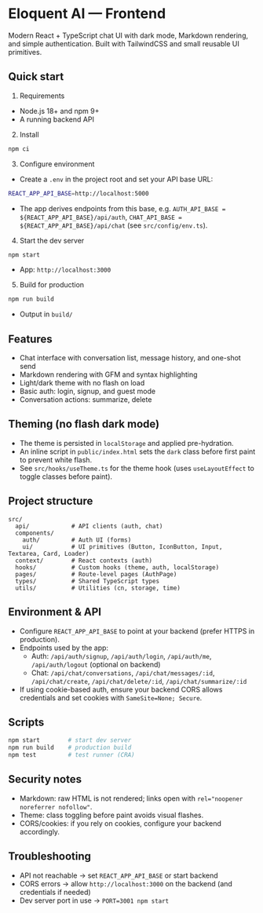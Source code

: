# Eloquent AI — Frontend

Modern React + TypeScript chat UI with dark mode, Markdown rendering, and simple authentication. Built with TailwindCSS and small reusable UI primitives.

## Quick start

1) Requirements
- Node.js 18+ and npm 9+
- A running backend API

2) Install
```bash
npm ci
```

3) Configure environment
- Create a `.env` in the project root and set your API base URL:
```bash
REACT_APP_API_BASE=http://localhost:5000
```
- The app derives endpoints from this base, e.g. `AUTH_API_BASE = ${REACT_APP_API_BASE}/api/auth`, `CHAT_API_BASE = ${REACT_APP_API_BASE}/api/chat` (see `src/config/env.ts`).

4) Start the dev server
```bash
npm start
```
- App: `http://localhost:3000`

5) Build for production
```bash
npm run build
```
- Output in `build/`

## Features
- Chat interface with conversation list, message history, and one-shot send
- Markdown rendering with GFM and syntax highlighting
- Light/dark theme with no flash on load
- Basic auth: login, signup, and guest mode
- Conversation actions: summarize, delete

## Theming (no flash dark mode)
- The theme is persisted in `localStorage` and applied pre-hydration.
- An inline script in `public/index.html` sets the `dark` class before first paint to prevent white flash.
- See `src/hooks/useTheme.ts` for the theme hook (uses `useLayoutEffect` to toggle classes before paint).

## Project structure
```
src/
  api/            # API clients (auth, chat)
  components/
    auth/         # Auth UI (forms)
    ui/           # UI primitives (Button, IconButton, Input, Textarea, Card, Loader)
  context/        # React contexts (auth)
  hooks/          # Custom hooks (theme, auth, localStorage)
  pages/          # Route-level pages (AuthPage)
  types/          # Shared TypeScript types
  utils/          # Utilities (cn, storage, time)
```

## Environment & API
- Configure `REACT_APP_API_BASE` to point at your backend (prefer HTTPS in production).
- Endpoints used by the app:
  - Auth: `/api/auth/signup`, `/api/auth/login`, `/api/auth/me`, `/api/auth/logout` (optional on backend)
  - Chat: `/api/chat/conversations`, `/api/chat/messages/:id`, `/api/chat/create`, `/api/chat/delete/:id`, `/api/chat/summarize/:id`
- If using cookie-based auth, ensure your backend CORS allows credentials and set cookies with `SameSite=None; Secure`.

## Scripts
```bash
npm start        # start dev server
npm run build    # production build
npm test         # test runner (CRA)
```

## Security notes
- Markdown: raw HTML is not rendered; links open with `rel="noopener noreferrer nofollow"`.
- Theme: class toggling before paint avoids visual flashes.
- CORS/cookies: if you rely on cookies, configure your backend accordingly.

## Troubleshooting
- API not reachable → set `REACT_APP_API_BASE` or start backend
- CORS errors → allow `http://localhost:3000` on the backend (and credentials if needed)
- Dev server port in use → `PORT=3001 npm start`
